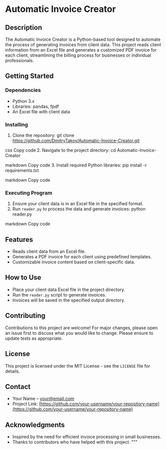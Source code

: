 # Automatic Invoice Creator

## Description
The Automatic Invoice Creator is a Python-based tool designed to automate the process of generating invoices from client data. This project reads client information from an Excel file and generates a customized PDF invoice for each client, streamlining the billing process for businesses or individual professionals.

## Getting Started

### Dependencies
- Python 3.x
- Libraries: pandas, fpdf
- An Excel file with client data

### Installing
1. Clone the repository:
git clone https://github.com/DmitryTakoy/Automatic-Invoice-Creator.git

css
Copy code
2. Navigate to the project directory:
cd Automatic-Invoice-Creator

markdown
Copy code
3. Install required Python libraries:
pip install -r requirements.txt

markdown
Copy code

### Executing Program
1. Ensure your client data is in an Excel file in the specified format.
2. Run `reader.py` to process the data and generate invoices:
python reader.py

markdown
Copy code

## Features
- Reads client data from an Excel file.
- Generates a PDF invoice for each client using predefined templates.
- Customizable invoice content based on client-specific data.

## How to Use
- Place your client data Excel file in the project directory.
- Run the `reader.py` script to generate invoices.
- Invoices will be saved in the specified output directory.

## Contributing
Contributions to this project are welcome! For major changes, please open an issue first to discuss what you would like to change. Please ensure to update tests as appropriate.

## License
This project is licensed under the MIT License - see the `LICENSE` file for details.

## Contact
- Your Name – [your@email.com](mailto:your@email.com)
- Project Link: [https://github.com/your-username/your-repository-name](https://github.com/your-username/your-repository-name)

## Acknowledgments
- Inspired by the need for efficient invoice processing in small businesses.
- Thanks to contributors who have helped with this project.
"""

